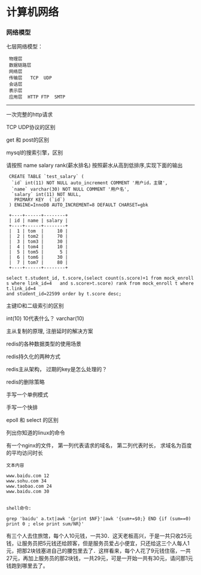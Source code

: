 <h1>计算机网络</h1>


<h3>网络模型</h3>

七层网络模型：

	 物理层  
	 数据链路层   
	 网络层  
	 传输层   TCP  UDP   
	 会话层   
	 表示层   
	 应用层  HTTP FTP  SMTP    
	
	
<hr/>	
	
一次完整的http请求

TCP UDP协议的区别


get 和 post的区别


mysql的搜索引擎，区别

请按照 name salary rank(薪水排名)  按照薪水从高到低排序,实现下面的输出

	 CREATE TABLE `test_salary` (
	  `id` int(11) NOT NULL auto_increment COMMENT '用户id，主键',
	  `name` varchar(30) NOT NULL COMMENT '用户名',
	  `salary` int(11) NOT NULL,
	   PRIMARY KEY  (`id`)
	 ) ENGINE=InnoDB AUTO_INCREMENT=8 DEFAULT CHARSET=gbk  
	
	 +----+------+--------+
	 | id | name | salary |
	 +----+------+--------+
	 |  1 | tom  |     10 |
	 |  2 | tom2 |     70 |
	 |  3 | tom3 |     30 |
	 |  4 | tom4 |     10 |
	 |  5 | tom5 |      5 |
	 |  6 | tom6 |     30 |
	 |  7 | tom7 |     80 |
	 +----+------+--------+
	 
	select t.student_id, t.score,(select count(s.score)+1 from mock_enroll s where link_id=4   and s.score>t.score) rank from mock_enroll t where t.link_id=4          
	and student_id=22599 order by t.score desc;

主键ID和二级索引的区别


int(10) 10代表什么？  varchar(10)

主从复制的原理, 注册延时的解决方案



redis的各种数据类型的使用场景

redis持久化的两种方式

redis主从架构， 过期的key是怎么处理的？


redis的删除策略


手写一个单例模式

手写一个快排



epoll 和 select 的区别

列出你知道的linux的命令


有一个nginx的文件， 第一列代表请求的域名， 第二列代表时长， 求域名为百度的平均访问时长

	文本内容
	
	www.baidu.com 12
	www.sohu.com 34
	www.taobao.com 24
	www.baidu.com 30
	
	
	shell命令:
	
	grep 'baidu' a.txt|awk '{print $NF}'|awk '{sum+=$0;} END {if (sum==0) print 0 ; else print sum/NR}'


有三个人去住旅馆，每个人10元钱，一共30．这天老板高兴，于是一共只收25元钱，让服务员把5元钱还给顾客，但是服务员爱占小便宜，只还给这三个人每人1元，把那2块钱塞进自己的腰包里去了．这样看来，每个人花了9元钱住宿，一共27元，再加上服务员的那2块钱，一共29元，可是一开始一共有30元，请问那1元钱跑到哪里去了。






